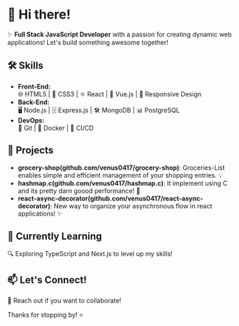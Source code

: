 # 👋 Hi there!

✨ **Full Stack JavaScript Developer** with a passion for creating dynamic web applications! Let's build something awesome together!

## 🛠️ Skills

- **Front-End:**  
  🌐 HTML5 | 🎨 CSS3 | ⚛️ React | 🔄 Vue.js | 📱 Responsive Design
- **Back-End:**  
  🖥️ Node.js | 🗄️ Express.js | 🛠️ MongoDB | 📊 PostgreSQL
- **DevOps:**  
  🔧 Git | 🚀 Docker | 🔄 CI/CD

## 🚀 Projects

- **grocery-shop(github.com/venus0417/grocery-shop)**: Groceries-List enables simple and efficient management of your shopping entries. 💡
- **hashmap.c(github.com/venus0417/hashmap.c)**: It implement using C and its pretty darn goood performance! 🌟
- **react-async-decorator(github.com/venus0417/react-async-decorator)**: New way to organize your asynchronous flow in react applications! ✨

## 🌱 Currently Learning

🔍 Exploring TypeScript and Next.js to level up my skills!

## 📫 Let's Connect!

💬 Reach out if you want to collaborate!  

Thanks for stopping by! ⭐
